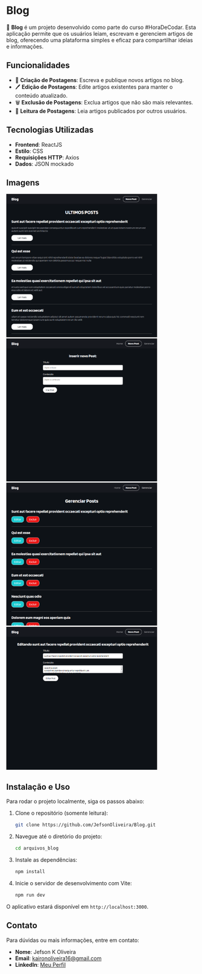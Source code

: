 # Blog

🚀 **Blog** é um projeto desenvolvido como parte do curso #HoraDeCodar. Esta aplicação permite que os usuários leiam, escrevam e gerenciem artigos de blog, oferecendo uma plataforma simples e eficaz para compartilhar ideias e informações.

## Funcionalidades

- 📝 **Criação de Postagens**: Escreva e publique novos artigos no blog.
- 🖊️ **Edição de Postagens**: Edite artigos existentes para manter o conteúdo atualizado.
- 🗑️ **Exclusão de Postagens**: Exclua artigos que não são mais relevantes.
- 📖 **Leitura de Postagens**: Leia artigos publicados por outros usuários.

## Tecnologias Utilizadas

- **Frontend**: ReactJS
- **Estilo**: CSS
- **Requisições HTTP**: Axios
- **Dados**: JSON mockado

## Imagens

<img src="./arquivos_blog/src/img/Home.png" alt="Tela Inicial" heigth="400" width="400"/>
<img src="./arquivos_blog/src/img/NovoPost.png" alt="Tela Inicial" heigth="400" width="400"/>
<img src="./arquivos_blog/src/img/Gerenciar.png" alt="Tela Inicial" heigth="400" width="400"/>
<img src="./arquivos_blog/src/img/Editando.png" alt="Tela Inicial" heigth="400" width="400"/>

## Instalação e Uso

Para rodar o projeto localmente, siga os passos abaixo:

1. Clone o repositório (somente leitura):
   ```sh
   git clone https://github.com/JefsonOliveira/Blog.git
   ```
2. Navegue até o diretório do projeto:
   ```sh
   cd arquivos_blog
   ```
3. Instale as dependências:
   ```sh
   npm install
   ```
4. Inicie o servidor de desenvolvimento com Vite:
   ```sh
   npm run dev
   ```

O aplicativo estará disponível em `http://localhost:3000`.

## Contato

Para dúvidas ou mais informações, entre em contato:

- **Nome**: Jefson K Oliveira
- **Email**: kaironoliveira16@gmail.com
- **LinkedIn**: [Meu Perfil](https://www.linkedin.com/in/jefson-oliveira-a92a62206/)

